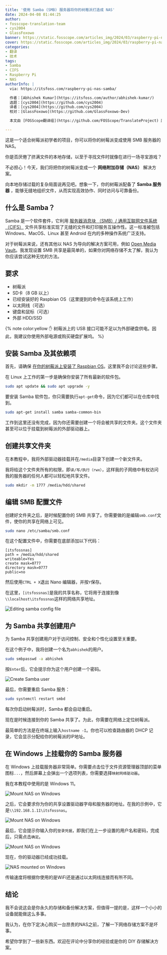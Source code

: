 ```yaml
---
title: '使用 Samba (SMB) 服务器将你的树莓派打造成 NAS'
date: 2024-04-08 01:44:25
author:
- fosscope-translation-team
- cys2004
- GlassFoxowo
banner: https://static.fosscope.com/articles_img/2024/03/raspberry-pi-nas-samba/raspberry-pi-samba-nas.webp
cover: https://static.fosscope.com/articles_img/2024/03/raspberry-pi-nas-samba/raspberry-pi-samba-nas.webp
categories:
- 翻译
- 技术
tags:
- Samba
- CIFS
- Raspberry Pi
- NAS
authorInfo: |
  via: https://itsfoss.com/raspberry-pi-nas-samba/

  作者：[Abhishek Kumar](https://itsfoss.com/author/abhishek-kumar/)
  选题：[cys2004](https://github.com/cys2004)
  译者：[cys2004](https://github.com/cys2004)
  校对：[GlassFoxowo](https://github.com/GlassFoxowo-Dev)

  本文由 [FOSScope翻译组](https://github.com/FOSScope/TranslateProject) 原创编译，[开源观察](https://fosscope.com/) 荣誉推出

---
```


这是一个适合树莓派初学者的项目，你可以将你的树莓派变成使用 SMB 服务器的 NAS。

<!-- more -->

你是否厌倦了挤满文件的本地存储，以至于寻找文件时就像在进行一场寻宝游戏？

不必担心！今天，我们将把你的树莓派变成一个 **网络附加存储（NAS）** 解决方案。

向本地存储过载的复杂局面说再见吧。想象一下，你的树莓派配备了 **Samba 服务器** ，能够无缝地组织文件，从而实现高效协作、同时访问与可靠备份。

## 什么是 Samba？

Samba 是一个软件套件，它利用 [服务器消息块 （SMB）/ 通用互联网文件系统 （CIFS）](https://learn.microsoft.com/en-us/windows/win32/fileio/microsoft-smb-protocol-and-cifs-protocol-overview?ref=itsfoss.com) 文件共享标准实现了无缝的文件和打印服务互操作性。这一标准被包括 Windows、MacOS、Linux 甚至 Android 在内的多种操作系统广泛支持。

对于树莓派来说，还有其他以 NAS 为导向的解决方案可用，例如 [Open Media Vault](https://www.openmediavault.org/)。我发现设置 SMB 共享是最简单的，如果你对网络存储不太了解，我认为你应该尝试这种无忧的方法。

## 要求

- 树莓派
- SD卡（8 GB 以上）
- 已经安装好的 Raspbian OS（这里提到的命令在该系统上工作）
- 以太网线（可选）
- 键盘和鼠标（可选）
- 外部 HDD/SSD

{% note color:yellow ✋ 树莓派上的 USB 接口可能不足以为外部硬盘供电。因此，我建议你使用外部电源或购买硬盘扩展坞。 %}

## 安装 Samba 及其依赖项

首先，请确保 [在你的树莓派上安装了 Raspbian OS](https://itsfoss.com/tutorial-how-to-install-raspberry-pi-os-raspbian-wheezy/)。这里我不会讨论这些步骤。

在 Linux 上工作的第一步是确保你安装了所有最新的软件包。

```bash
sudo apt update && sudo apt upgrade -y
```

要安装 Samba 软件包，你只需要执行`apt-get`命令，因为它们都可以在仓库中找到。

```bash
sudo apt-get install samba samba-common-bin
```

工作到这里还没有完成，因为你还需要创建一个将会被共享的文件夹。这个文件夹甚至可以位于挂载到树莓派的外部驱动器上。

## 创建共享文件夹

在本教程中，我将外部驱动器挂载并在`/media`目录下创建一个新文件夹。

我将给这个文件夹所有的权限，即`读/写/执行（rwx）`，这样我的子网络中有权访问我的服务器的任何人都可以轻松地共享文件。

```bash
sudo mkdir -m 1777 /media/hdd/shared
```

## 编辑 SMB 配置文件

创建好文件夹之后，是时候配置你的 SMB 共享了。你需要做的是编辑`smb.conf`文件，使你的共享在网络上可见。

```bash
sudo nano /etc/samba/smb.conf
```

在这个配置文件中，你需要在底部添加以下代码：

```
[itsfossnas]
path = /media/hdd/shared
writeable=Yes
create mask=0777
directory mask=0777
public=no
```

然后使用`CTRL + X`退出 Nano 编辑器，并按`Y`保存。

在这里，`[itsfossnas]`是我的共享名称，它将用于连接到像`\\localhost\itsfossnas`这样的网络共享地址。

![Editing samba config file](https://static.fosscope.com/articles_img/2024/03/raspberry-pi-nas-samba/adding-smb-share-in-config-file-samba-tutorial-raspberrypi.webp)

## 为 Samba 共享创建用户

为 Samba 共享创建用户对于访问控制、安全和个性化设置至关重要。

在这个例子中，我将创建一个名为`abhishek`的用户。

```bash
sudo smbpasswd -a abhishek
```

按`Enter`后，它会提示你为这个用户创建一个密码。

![Create Samba user](https://static.fosscope.com/articles_img/2024/03/raspberry-pi-nas-samba/creating-username-and-password-for-samba-tutorial-raspberrypi.webp)

最后，你需要重启 Samba 服务：

```bash
sudo systemctl restart smbd
```

每次你启动树莓派时，Samba 都会自动重启。

现在是时候连接到你的 Samba 共享了。为此，你需要在网络上定位树莓派。

最简单的方法是在终端上输入`hostname -I`。你也可以检查路由器的 DHCP 记录，它会显示分配给你的树莓派的IP地址。

## 在 Windows 上挂载你的 Samba 服务器

在 Windows 上挂载服务器非常简单。你需要点击位于文件资源管理器顶部的菜单图标`...`，然后屏幕上会弹出一个选项列表，你需要选择`映射网络驱动器`。

我在本教程中使用的是 Windows 11。

![Mount NAS on Windows](https://static.fosscope.com/articles_img/2024/03/raspberry-pi-nas-samba/file-explorer-mapping-network-drive-samba-tutorial-raspberrypi.webp)

之后，它会要求你为你的共享设置驱动器字母和服务器的地址。在我的示例中，它是`\\192.168.1.11\itsfossnas`。

![Mount NAS on Windows](https://static.fosscope.com/articles_img/2024/03/raspberry-pi-nas-samba/adding-server-address-with-smb-share-details-samba-tutorial-raspberrypi.webp)

最后，它会提示你输入你的`登录凭据`，即我们在上一步设置的用户名和密码，完成后，只需点击`确定`。

![Mount NAS on Windows](https://static.fosscope.com/articles_img/2024/03/raspberry-pi-nas-samba/login-your-smb-share-samba-tutorial-raspberrypi-1.webp)

现在，你的驱动器已经成功挂载。

![NAS mounted on Windows](https://static.fosscope.com/articles_img/2024/03/raspberry-pi-nas-samba/mounted-smb-folder-in-windows-explorer-samba-tutorial-raspberrypi.webp)

传输速度将根据你使用的是WiFi还是通过以太网线连接而有所不同。

## 结论

我不会说这会是你永久的存储和备份解决方案，但值得一提的是，这样一个小小的设备就能做这么多事。

我认为，在你下定决心购买一台昂贵的NAS之前，了解一下网络存储方案不是坏事。

希望你学到了一些新东西。欢迎在评论中分享你的经验或是你的 DIY 存储解决方案。

